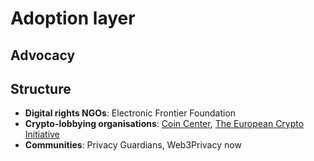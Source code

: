 # Adoption layer

## Advocacy

## Structure

- **Digital rights NGOs**: Electronic Frontier Foundation
- **Crypto-lobbying organisations**: [Coin Center](http://coincenter.org), [The European Crypto Initiative](https://eu.ci)
- **Communities**: Privacy Guardians, Web3Privacy now
